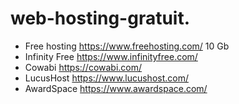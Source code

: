 # web-hosting-gratuit.

- Free hosting
https://www.freehosting.com/
10 Gb
- Infinity Free
https://www.infinityfree.com/
- Cowabi
https://cowabi.com/
- LucusHost
https://www.lucushost.com/
- AwardSpace
https://www.awardspace.com/
